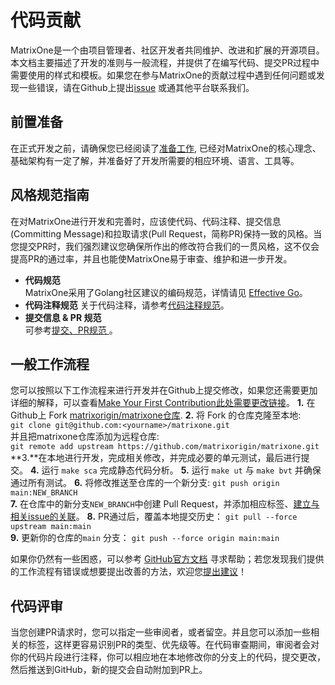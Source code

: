 # **代码贡献**
MatrixOne是一个由项目管理者、社区开发者共同维护、改进和扩展的开源项目。
本文档主要描述了开发的准则与一般流程，并提供了在编写代码、提交PR过程中需要使用的样式和模板。如果您在参与MatrixOne的贡献过程中遇到任何问题或发现一些错误，请在Github上提出[issue](https://github.com/matrixorigin/matrixone/issues) 或通其他平台联系我们。

## **前置准备**
在正式开发之前，请确保您已经阅读了[准备工作](preparation.md), 已经对MatrixOne的核心理念、基础架构有一定了解，并准备好了开发所需要的相应环境、语言、工具等。


## **风格规范指南** <a name="get-familiar-with-style"></a>
在对MatrixOne进行开发和完善时，应该使代码、代码注释、提交信息(Committing Message)和拉取请求(Pull Request，简称PR)保持一致的风格。当您提交PR时，我们强烈建议您确保所作出的修改符合我们的一贯风格，这不仅会提高PR的通过率，并且也能使MatrixOne易于审查、维护和进一步开发。

* **代码规范**  
MatrixOne采用了Golang社区建议的编码规范，详情请见 [Effective Go](https://go.dev/doc/effective_go)。
* **代码注释规范**
关于代码注释，请参考[代码注释规范](../Code-Style/code-comment-style.md)。
* **提交信息 & PR 规范**  
可参考[提交、PR规范 ](../Code-Style/code-comment-style.md)。

## **一般工作流程<c name="workflow"></c>**
您可以按照以下工作流程来进行开发并在Github上提交修改，如果您还需要更加详细的解释，可以查看[Make Your First Contribution此处需要更改链接](Make-Your-First-Contribution.md)。
**1.** 在Github上 Fork [matrixorigin/matrixone仓库](https://github.com/matrixorigin/matrixone).
**2.** 将 Fork 的仓库克隆至本地:  
   `git clone git@github.com:<yourname>/matrixone.git`    
   并且把matrixone仓库添加为远程仓库:  
   `git remote add upstream https://github.com/matrixorigin/matrixone.git`    
**3.**在本地进行开发，完成相关修改，并完成必要的单元测试，最后进行提交。 
**4.** 运行 `make sca` 完成静态代码分析。
**5.** 运行 `make ut` 与 `make bvt` 并确保通过所有测试。
**6.** 将修改推送至仓库的一个新分支:
   `git push origin main:NEW_BRANCH`  
**7.** 在仓库中的新分支`NEW_BRANCH`中创建 Pull Request，并添加相应标签、[建立与相关issue的关联](https://docs.github.com/en/issues/tracking-your-work-with-issues/linking-a-pull-request-to-an-issue)。
**8.** PR通过后，覆盖本地提交历史：
   `git pull --force upstream main:main`  
**9.** 更新你的仓库的`main` 分支：
   `git push --force origin main:main`

如果你仍然有一些困惑，可以参考 [GitHub官方文档](https://docs.github.com/en) 寻求帮助；若您发现我们提供的工作流程有错误或想要提出改善的方法，欢迎您[提出建议](https://github.com/matrixorigin/matrixone/issues/new/choose)！

## **代码评审**
当您创建PR请求时，您可以指定一些审阅者，或者留空。并且您可以添加一些相关的标签，这样更容易识别PR的类型、优先级等。在代码审查期间，审阅者会对你的代码片段进行注释，你可以相应地在本地修改你的分支上的代码，提交更改，然后推送到GitHub，新的提交会自动附加到PR上。

